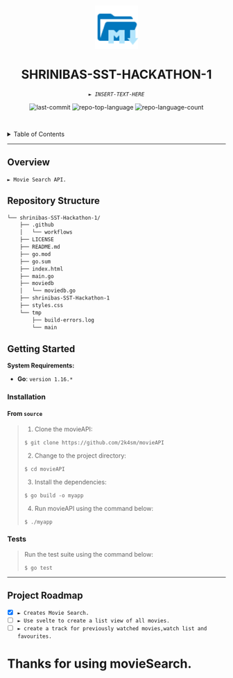 <p align="center">
  <img src="https://raw.githubusercontent.com/PKief/vscode-material-icon-theme/ec559a9f6bfd399b82bb44393651661b08aaf7ba/icons/folder-markdown-open.svg" width="100" alt="project-logo">
</p>
<p align="center">
    <h1 align="center">SHRINIBAS-SST-HACKATHON-1</h1>
</p>
<p align="center">
    <em><code>► INSERT-TEXT-HERE</code></em>
</p>
<p align="center">
	<img src="https://img.shields.io/github/last-commit/2k4sm/shrinibas-SST-Hackathon-1?style=default&logo=git&logoColor=white&color=0080ff" alt="last-commit">
	<img src="https://img.shields.io/github/languages/top/2k4sm/shrinibas-SST-Hackathon-1?style=default&color=0080ff" alt="repo-top-language">
	<img src="https://img.shields.io/github/languages/count/2k4sm/shrinibas-SST-Hackathon-1?style=default&color=0080ff" alt="repo-language-count">
<p>
<p align="center">
	<!-- default option, no dependency badges. -->
</p>

<br><!-- TABLE OF CONTENTS -->
<details>
  <summary>Table of Contents</summary><br>

- [ Overview](#-overview)
- [ Repository Structure](#-repository-structure)
- [ Getting Started](#-getting-started)
  - [ Installation](#-installation)
  - [ Tests](#-tests)
- [ Project Roadmap](#-project-roadmap)
</details>
<hr>

##  Overview

<code>► Movie Search API.</code>

##  Repository Structure

```sh
└── shrinibas-SST-Hackathon-1/
    ├── .github
    │   └── workflows
    ├── LICENSE
    ├── README.md
    ├── go.mod
    ├── go.sum
    ├── index.html
    ├── main.go
    ├── moviedb
    │   └── moviedb.go
    ├── shrinibas-SST-Hackathon-1
    ├── styles.css
    └── tmp
        ├── build-errors.log
        └── main
```

##  Getting Started

**System Requirements:**

* **Go**: `version 1.16.*`

###  Installation

<h4>From <code>source</code></h4>

> 1. Clone the movieAPI:
>
> ```console
> $ git clone https://github.com/2k4sm/movieAPI
> ```
>
> 2. Change to the project directory:
> ```console
> $ cd movieAPI
> ```
>
> 3. Install the dependencies:
> ```console
> $ go build -o myapp
> ```
> 4. Run movieAPI using the command below:
> ```console
> $ ./myapp
> ```

###  Tests

> Run the test suite using the command below:
> ```console
> $ go test
> ```
---

##  Project Roadmap

- [X] `► Creates Movie Search.`
- [ ] `► Use svelte to create a list view of all movies.`
- [ ] `► create a track for previously watched movies,watch list and favourites.`

# Thanks for using movieSearch.
